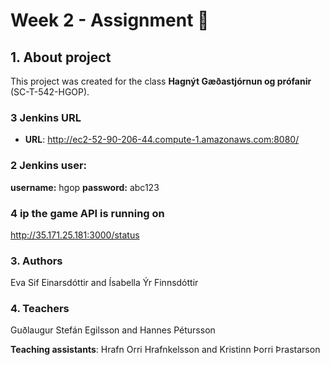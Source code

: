# Week 2 - Assignment :cherry_blossom:

## 1. About project

This project was created for the class **Hagnýt Gæðastjórnun og prófanir** (SC-T-542-HGOP).

### 3 Jenkins URL

- **URL**: http://ec2-52-90-206-44.compute-1.amazonaws.com:8080/

### 2 Jenkins user:

**username:** hgop
**password:** abc123

### 4 ip the game API is running on

http://35.171.25.181:3000/status

### 3. Authors

Eva Sif Einarsdóttir and Ísabella Ýr Finnsdóttir

### 4. Teachers

Guðlaugur Stefán Egilsson and Hannes Pétursson

**Teaching assistants**:
Hrafn Orri Hrafnkelsson and Kristinn Þorri Þrastarson
